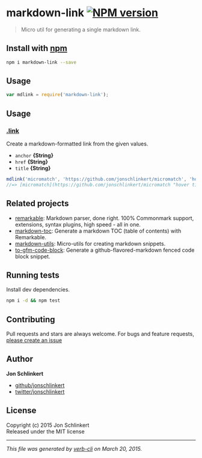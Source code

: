 # markdown-link [![NPM version](https://badge.fury.io/js/markdown-link.svg)](http://badge.fury.io/js/markdown-link)

> Micro util for generating a single markdown link.

## Install with [npm](npmjs.org)

```bash
npm i markdown-link --save
```

## Usage

```js
var mdlink = require('markdown-link');
```

## Usage
### [.link](./index.js#L18)

Create a markdown-formatted link from the given values.

* `anchor` **{String}**    
* `href` **{String}**    
* `title` **{String}**    

```js
mdlink('micromatch', 'https://github.com/jonschlinkert/micromatch', 'hover title');
//=> [micromatch](https://github.com/jonschlinkert/micromatch "hover title")
```

## Related projects
* [remarkable](https://github.com/jonschlinkert/remarkable): Markdown parser, done right. 100% Commonmark support, extensions, syntax plugins, high speed - all in one.
* [markdown-toc](https://github.com/jonschlinkert/markdown-toc): Generate a markdown TOC (table of contents) with Remarkable.
* [markdown-utils](https://github.com/jonschlinkert/markdown-utils): Micro-utils for creating markdown snippets.
* [to-gfm-code-block](https://github.com/jonschlinkert/to-gfm-code-block): Generate a github-flavored-markdown fenced code block snippet.

## Running tests
Install dev dependencies.

```bash
npm i -d && npm test
```

## Contributing
Pull requests and stars are always welcome. For bugs and feature requests, [please create an issue](https://github.com/jonschlinkert/markdown-link/issues)

## Author

**Jon Schlinkert**

+ [github/jonschlinkert](https://github.com/jonschlinkert)
+ [twitter/jonschlinkert](http://twitter.com/jonschlinkert) 

## License
Copyright (c) 2015 Jon Schlinkert  
Released under the MIT license

***

_This file was generated by [verb-cli](https://github.com/assemble/verb-cli) on March 20, 2015._